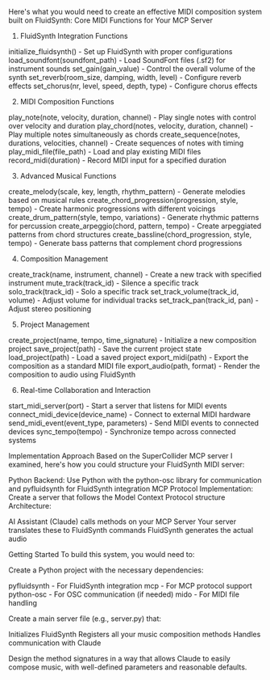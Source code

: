 Here's what you would need to create an effective MIDI composition system built on FluidSynth:
Core MIDI Functions for Your MCP Server

1. FluidSynth Integration Functions

initialize_fluidsynth() - Set up FluidSynth with proper configurations
load_soundfont(soundfont_path) - Load SoundFont files (.sf2) for instrument sounds
set_gain(gain_value) - Control the overall volume of the synth
set_reverb(room_size, damping, width, level) - Configure reverb effects
set_chorus(nr, level, speed, depth, type) - Configure chorus effects

2. MIDI Composition Functions

play_note(note, velocity, duration, channel) - Play single notes with control over velocity and duration
play_chord(notes, velocity, duration, channel) - Play multiple notes simultaneously as chords
create_sequence(notes, durations, velocities, channel) - Create sequences of notes with timing
play_midi_file(file_path) - Load and play existing MIDI files
record_midi(duration) - Record MIDI input for a specified duration

3. Advanced Musical Functions

create_melody(scale, key, length, rhythm_pattern) - Generate melodies based on musical rules
create_chord_progression(progression, style, tempo) - Create harmonic progressions with different voicings
create_drum_pattern(style, tempo, variations) - Generate rhythmic patterns for percussion
create_arpeggio(chord, pattern, tempo) - Create arpeggiated patterns from chord structures
create_bassline(chord_progression, style, tempo) - Generate bass patterns that complement chord progressions

4. Composition Management

create_track(name, instrument, channel) - Create a new track with specified instrument
mute_track(track_id) - Silence a specific track
solo_track(track_id) - Solo a specific track
set_track_volume(track_id, volume) - Adjust volume for individual tracks
set_track_pan(track_id, pan) - Adjust stereo positioning

5. Project Management

create_project(name, tempo, time_signature) - Initialize a new composition project
save_project(path) - Save the current project state
load_project(path) - Load a saved project
export_midi(path) - Export the composition as a standard MIDI file
export_audio(path, format) - Render the composition to audio using FluidSynth

6. Real-time Collaboration and Interaction

start_midi_server(port) - Start a server that listens for MIDI events
connect_midi_device(device_name) - Connect to external MIDI hardware
send_midi_event(event_type, parameters) - Send MIDI events to connected devices
sync_tempo(tempo) - Synchronize tempo across connected systems

Implementation Approach
Based on the SuperCollider MCP server I examined, here's how you could structure your FluidSynth MIDI server:

Python Backend: Use Python with the python-osc library for communication and pyfluidsynth for FluidSynth integration
MCP Protocol Implementation: Create a server that follows the Model Context Protocol structure
Architecture:

AI Assistant (Claude) calls methods on your MCP Server
Your server translates these to FluidSynth commands
FluidSynth generates the actual audio

Getting Started
To build this system, you would need to:

Create a Python project with the necessary dependencies:

pyfluidsynth - For FluidSynth integration
mcp - For MCP protocol support
python-osc - For OSC communication (if needed)
mido - For MIDI file handling

Create a main server file (e.g., server.py) that:

Initializes FluidSynth
Registers all your music composition methods
Handles communication with Claude

Design the method signatures in a way that allows Claude to easily compose music, with well-defined parameters and reasonable defaults.
